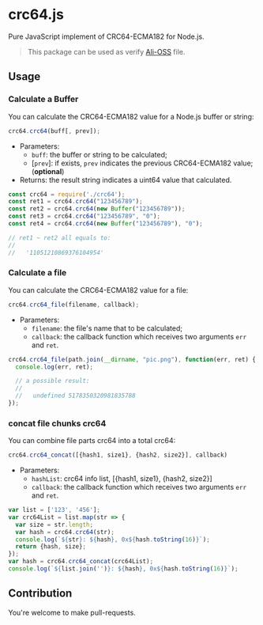 # crc64.js

Pure JavaScript implement of CRC64-ECMA182 for Node.js.

> This package can be used as verify [Ali-OSS](https://help.aliyun.com/document_detail/43394.html) file.

## Usage

### Calculate a Buffer

You can calculate the CRC64-ECMA182 value for a Node.js buffer or string:

```js
crc64.crc64(buff[, prev]);
```

+ Parameters:
    + `buff`: the buffer or string to be calculated;
    + \[`prev`]: if exists, `prev` indicates the previous CRC64-ECMA182 value; (**optional**)
+ Returns: the result string indicates a uint64 value that calculated.


```js
const crc64 = require('./crc64');
const ret1 = crc64.crc64("123456789");
const ret2 = crc64.crc64(new Buffer("123456789"));
const ret3 = crc64.crc64("123456789", "0");
const ret4 = crc64.crc64(new Buffer("123456789"), "0");

// ret1 ~ ret2 all equals to:
//
//   '11051210869376104954'
```

### Calculate a file

You can calculate the CRC64-ECMA182 value for a file:

```js
crc64.crc64_file(filename, callback);
```

+ Parameters:
  + `filename`: the file's name that to be calculated;
  + `callback`: the callback function which receives two arguments `err` and `ret`.

```js
crc64.crc64_file(path.join(__dirname, "pic.png"), function(err, ret) {
  console.log(err, ret);

  // a possible result:
  //
  //   undefined 5178350320981835788
});
```

### concat file chunks crc64

You can combine file parts crc64 into a total crc64:

```js
crc64.crc64_concat([{hash1, size1}, {hash2, size2}], callback)
```

+ Parameters:
  + `hashList`: crc64 info list, [{hash1, size1}, {hash2, size2}]
  + `callback`: the callback function which receives two arguments `err` and `ret`.

```js
var list = ['123', '456'];
var crc64List = list.map(str => {
  var size = str.length;
  var hash = crc64.crc64(str);
  console.log(`${str}: ${hash}, 0x${hash.toString(16)}`);
  return {hash, size};
});
var hash = crc64.crc64_concat(crc64List);
console.log(`${list.join('')}: ${hash}, 0x${hash.toString(16)}`);
```

## Contribution

You're welcome to make pull-requests.
